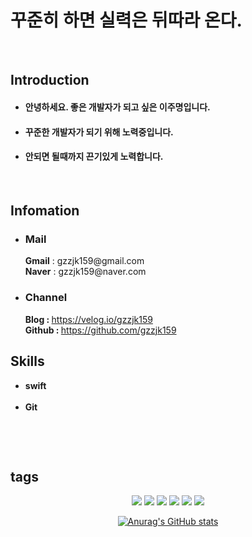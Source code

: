 # 꾸준히 하면 실력은 뒤따라 온다.

<br>

## Introduction
                 
<!--자기소개-->
* #### 안녕하세요. 좋은 개발자가 되고 싶은 이주명입니다.<br> 
* #### 꾸준한 개발자가 되기 위해 노력중입니다.<br>
* #### 안되면 될때까지 끈기있게 노력합니다.<br>

<br>
    
## Infomation

<!--이메일-->
<p>
  <ul>
    <li>
    <h3><strong>Mail</strong></h3>
    </li>
  </ul>
  <ul>
    <strong>Gmail</strong> : gzzjk159@gmail.com<br>
    <strong>Naver</strong> : gzzjk159@naver.com
  </ul>
</p>

<!--블로그,깃허브-->
<p>
  <ul>
    <li>
    <h3><strong>Channel</strong></h3>
    </li>
  </ul>
  <ul>
    <strong>Blog : </strong><a href="https://velog.io/@gzzjk159"> https://velog.io/gzzjk159</a><br>
    <strong>Github : </strong><a href="https://github.com/gzzjk159"> https://github.com/gzzjk159</a>
  </ul>
</p>

## Skills

<!--Skill-->
<p>
  <ul>
    <li>
      <strong>swift</strong>
    </li>
    <br>
    <li>
      <strong>Git</strong>
    </li>
  </ul>
</p>

<br>

&emsp;
&nbsp;
## tags

<p align="center">
<img src="https://img.shields.io/badge/Gmail-EA4335?style=for-the-badge&logo=Gmail&logoColor=white"></a>
<img src="https://img.shields.io/badge/Naver-03C75A?style=for-the-badge&logo=Naver&logoColor=white"></a>
<a href="https://velog.io/@gzzjk159" target="_blank"><img src="https://img.shields.io/badge/Velog-20C997?style=for-the-badge&logo=Velog&logoColor=white"/></a>
<a href="https://github.com/gzzjk159" target="_blank"><img src="https://img.shields.io/badge/Github-181717?style=for-the-badge&logo=Github&logoColor=white"></a>
<img src="https://img.shields.io/badge/swift-F05138?style=for-the-badge&logo=Swift&logoColor=white">
<img src="https://img.shields.io/badge/Git-F05032?style=for-the-badge&logo=Git&logoColor=white">
</p>

<div align=center>
  
[![Anurag's GitHub stats](https://github-readme-stats.vercel.app/api?username=gzzjk159&show_icons=true)](https://github.com/gzzjk159/github-readme-stats)
